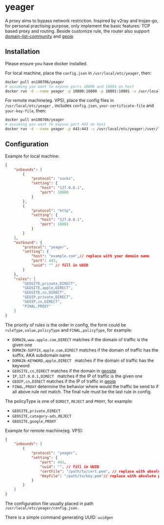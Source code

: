 # yeager

A proxy aims to bypass network restriction.  Inspired by v2ray and trojan-go, for personal practising purpose, only implement the basic features: TCP based proxy and routing. Beside customize rule, the  router also support [domain-list-community](https://github.com/v2fly/domain-list-community/tree/master/data) and [geoip](https://github.com/v2fly/geoip)

## Installation

Please ensure you have docker installed.

For local machine, place the `config.json` in `/usr/local/etc/yeager`, then:

```sh
docker pull en180706/yeager
# assuming you want to expose ports 10800 and 10801 on host
docker run -d --name yeager -p 10800:10800 -p 10801:10801 -v /usr/local/etc/yeager:/user/local/etc/yeager en180706/yeager
```

For remote machine(eg. VPS), place the config files in `/usr/local/etc/yeager` , includes `config.json`, `your-certificate-file` and `your-key-file`, then:

```sh
docker pull en180706/yeager
# assuming you want to expose port 443 on host
docker run -d --name yeager -p 443:443 -v /usr/local/etc/yeager:/user/local/etc/yeager en180706/yeager
```

## Configuration

Example for local machine:

```json
{
    "inbounds": [
        {
            "protocol": "socks",
            "setting": {
                "host": "127.0.0.1",
                "port": 10800
            }
        },
        {
            "protocol": "http",
            "setting": {
                "host": "127.0.0.1",
                "port": 10801
            }
        }
    ],
    "outbound": {
        "protocol": "yeager",
        "setting": {
            "host": "example.com",// replace with your domain name
            "port": 443,
            "uuid": "" // fill in UUID
        }
    },
    "rules": [
        "GEOSITE,private,DIRECT",
        "GEOSITE,apple,DIRECT",
        "GEOSITE,cn,DIRECT",
        "GEOIP,private,DIRECT",
        "GEOIP,cn,DIRECT",
        "FINAL,PROXY"
    ]
}
```

The priority of rules is the order in config, the form could be `ruleType,value,policyType` and `FINAL,policyType`, for example:

- `DOMAIN,www.apple.com,DIRECT` matches if the domain of traffic is the given one
- `DOMAIN-SUFFIX,apple.com,DIRECT` matches if the domain of traffic has the suffix, AKA subdomain name
- `DOMAIN-KEYWORD,apple,DIRECT ` matches if the domain of traffic has the keyword
- `GEOSITE,cn,DIRECT` matches if the domain in [geosite](https://github.com/v2fly/domain-list-community/tree/master/data)
- `IP,127.0.0.1,DIRECT ` matches if the IP of traffic is the given one
- `GEOIP,cn,DIRECT` matches if the IP of traffic in [geoip](https://github.com/v2fly/geoip)
- `FINAL,PROXY` determine the behavior where would the traffic be send to if all above rule not match. The final rule must be the last rule in config.

The policyType is one of `DIRECT`, `REJECT` and  `PROXY`, for example:

- `GEOSITE,private,DIRECT` 
- `GEOSITE,category-ads,REJECT` 
- `GEOSITE,google,PROXY`

Example for remote machine(eg. VPS):

```json
{
    "inbounds": [
        {
            "protocol": "yeager",
            "setting": {
                "port": 443,
                "uuid": "", // fill in UUID
                "certFile": "/path/to/cert.pem", // replace with absolute path of certificate
                "KeyFile": "/path/to/key.pem"// replace with absolute path of key
            }
        }
    ]
}
```

The configuration file usually placed in path `/usr/local/etc/yeager/config.json.`

There is a simple command generating UUID: `uuidgen`


